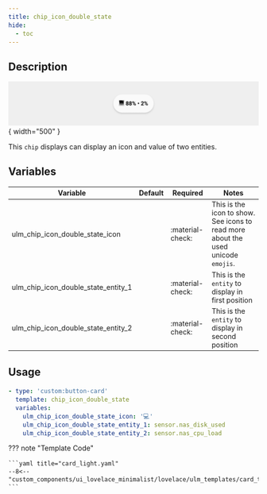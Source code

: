 ```yaml
---
title: chip_icon_double_state
hide:
  - toc
---
```

<!-- markdownlint-disable MD046 -->

## Description

![example-image](../../assets/img/ulm_chips/chip_icon_double_state.png){ width="500" }

This `chip` displays can display an icon and value of two entities.

## Variables

| Variable | Default | Required         | Notes             |
|----------|---------|------------------|-------------------|
|ulm_chip_icon_double_state_icon    |     | :material-check: | This is the icon to show. See icons to read more about the used unicode `emojis`. |
|ulm_chip_icon_double_state_entity_1|     | :material-check: | This is the `entity` to display in first position |
|ulm_chip_icon_double_state_entity_2|     | :material-check: | This is the `entity` to display in second position |

## Usage

```yaml
- type: 'custom:button-card'
  template: chip_icon_double_state
  variables:
    ulm_chip_icon_double_state_icon: '💻'
    ulm_chip_icon_double_state_entity_1: sensor.nas_disk_used
    ulm_chip_icon_double_state_entity_2: sensor.nas_cpu_load
```

??? note "Template Code"

    ```yaml title="card_light.yaml"
    --8<-- "custom_components/ui_lovelace_minimalist/lovelace/ulm_templates/card_templates/chips/chip_icon_double_state.yaml"
    ```
